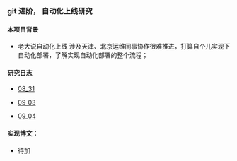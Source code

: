 ### git 进阶， 自动化上线研究

#### 本项目背景
* 老大说自动化上线  涉及天津、北京运维同事协作很难推进，打算自个儿实现下自动化部署，了解实现自动化部署的整个流程；


#### 研究日志
* [08_31](https://github.com/wteam-xq/testGit/blob/master/practice_log/08_31.md)

* [09_03](https://github.com/wteam-xq/testGit/blob/master/practice_log/09_03.md)

* [09_04](https://github.com/wteam-xq/testGit/blob/master/practice_log/09_04.md)




#### 实现博文：
* 待加